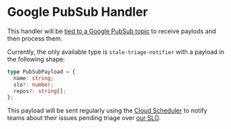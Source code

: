# Google PubSub Handler

This handler will be [tied to a Google PubSub topic][pubsub] to receive paylods and then process them.

Currently, the only available type is `stale-triage-notifier` with a payload in the following shape:

```ts
type PubSubPayload = {
  name: string;
  slo?: number;
  repos?: string[];
};
```

This payload will be sent regularly using the [Cloud Scheduler][cloud_scheduler]
to notify teams about their issues pending triage over [our SLO][process_doc].

[pubsub]: https://cloud.google.com/run/docs/tutorials/pubsub#integrating-pubsub
[cloud_scheduler]: https://cloud.google.com/scheduler/docs/tut-pub-sub#create_a_job
[process_doc]: https://www.notion.so/sentry/Engaging-Customers-177c77ac473e41eabe9ca7b4bf537537#9d7b15dec9c345618b9195fb5c785e53

